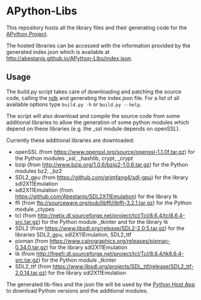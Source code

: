 # APython-Libs
This repository hosts all the library files and their generating code for the [APython Project](https://github.com/Abestanis/APython).

The hosted libraries can be accessed with the information provided by the generated index.json which is available at http://abestanis.github.io/APython-Libs/index.json.

## Usage

The build.py script takes care of downloading and patching the source code, calling the [ndk](https://developer.android.com/tools/sdk/ndk/index.html) and generating the index.json file.
For a list of all available options type ```build.py -h``` or ```build.py --help```.

The script will also download and compile the source code from some additional libraries to allow the generation of some python modules which depend on these libraries (e.g. the _ssl module depends on openSSL).

Currently these additional libraries are downloaded:
* openSSL (from https://www.openssl.org/source/openssl-1.1.0f.tar.gz) for the Python modules _ssl, _hashlib, crypt, _crypt
* bzip (from http://www.bzip.org/1.0.6/bzip2-1.0.6.tar.gz) for the Python modules bz2, _bz2
* SDL2_gpu (from https://github.com/grimfang4/sdl-gpu) for the library sdl2X11Emulation
* sdl2X11Emulation (from https://github.com/Abestanis/SDL2X11Emulation) for the library tk
* ffi (from ftp://sourceware.org/pub/libffi/libffi-3.2.1.tar.gz) for the Python module _ctypes
* tcl (from http://netix.dl.sourceforge.net/project/tcl/Tcl/8.6.4/tcl8.6.4-src.tar.gz) for the Python module _tkinter and for the library tk
* SDL2 (from https://www.libsdl.org/release/SDL2-2.0.5.tar.gz) for the libraries SDL2_gpu, sdl2X11Emulation, SDL2_ttf
* pixman (from https://www.cairographics.org/releases/pixman-0.34.0.tar.gz) for the library sdl2X11Emulation
* tk (from http://freefr.dl.sourceforge.net/project/tcl/Tcl/8.6.4/tk8.6.4-src.tar.gz) for the Python module _tkinter
* SDL2_ttf (from https://www.libsdl.org/projects/SDL_ttf/release/SDL2_ttf-2.0.14.tar.gz) for the library sdl2X11Emulation


The generated lib-files and the json file will be used by the [Python Host App](https://github.com/Abestanis/APython) to download Python versions and the additional modules.
